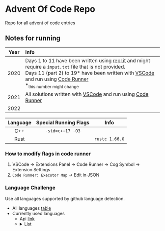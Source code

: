 # Advent Of Code Repo
Repo for all advent of code entries

## Notes for running

| Year | Info                                                                                                                                                                                                                                                                                                                                                                         |
| :--: | :--------------------------------------------------------------------------------------------------------------------------------------------------------------------------------------------------------------------------------------------------------------------------------------------------------------------------------------------------------------------------- |
| 2020 | Days 1 to 11 have been written using [repl.it](https://replit.com) and might require a `input.txt` file that is not provided.<br>Days 11 (part 2) to 19* have been written with [VSCode](https://code.visualstudio.com/) and run using [Code Runner](https://marketplace.visualstudio.com/items?itemName=formulahendry.code-runner)<br>\*<sub>this number might change</sub> |
| 2021 | All solutions written with [VSCode](https://code.visualstudio.com/) and run using [Code Runner](https://marketplace.visualstudio.com/items?itemName=formulahendry.code-runner)                                                                                                                                                                                                |
| 2022 |                                                                                                                                                                                                                                                                                                                                                                              |

| Language | Special Running Flags |      Info      |
| :------: | :-------------------: | :------------: |
|   C++    |   `-std=c++17 -O3`    |                |
|   Rust   |                       | `rustc 1.66.0` |

### How to modify flags in code runner
1. VSCode -> Extensions Panel -> Code Runner -> Cog Symbol -> Extension Settings
2. `Code Runner: Executor Map` -> Edit in JSON

### Language Challenge
Use all languages supported by github language detection.

* All languages [table](./language_table.md) 
* Currently used languages
  * Api [link](https://api.github.com/repos/Vlad-Zumer/AdventOfCode/languages)
  * <details> 
      <summary> List </summary> 
      <ul>
          <!-- UsedLangListStart -->
          <li> C
          <li> C#
          <li> C++
          <li> Haskell
          <li> PowerShell
          <li> Python
          <li> Ruby
          <li> Rust
          <li> Shell
          <li> TypeScript
          <!-- UsedLangListEnd -->
      </ul>
</details>